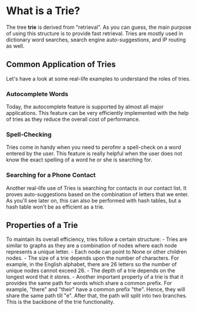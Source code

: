 
# What is a Trie?

The tree **trie** is derived from "retrieval". As you can guess, the main purpose of using this
structure is to provide fast retrieval. Tries are mostly used in dictionary word searches, search
engine auto-suggestions, and IP routing as well.

## Common Application of Tries

Let's have a look at some real-life examples to understand the roles of tries.

### Autocomplete Words

Today, the autocomplete feature is supported by almost all major applications. This feature can be
very efficiently implemented with the help of tries as they reduce the overall cost of performance.

### Spell-Checking

Tries come in handy when you need to perofmr a spell-check on a word entered by the user. This feature is
really helpful when the user does not know the exact spelling of a word he or she is searching for.

### Searching for a Phone Contact

Another real-life use of Tries is searching for contacts in our contact list. It proves auto-suggestions based
on the combination of letters that we enter. As you'll see later on, this can also be performed with hash tables,
but a hash table won't be as efficient as a trie.

## Properties of a Trie

To maintain its overall efficiency, tries follow a certain structure:
    - Tries are similar to graphs as they are a combination of nodes where each node represents 
    a unique letter.
    - Each node can point to  None or other children nodes.
    - The size of a trie depends upon the number of characters. For example, in the English alphabet,
    there are 26 letters so the number of unique nodes cannot exceed 26.
    - The depth of a trie depends on the longest word that it stores.
    - Another important property of a trie is that it provides the same path for words which share a common
    prefix. For example, "there" and "their" have a common prefix "the". Hence, they will share the same path till
    "e". After that, the path will split into two branches. This is the backbone of the trie functionality.